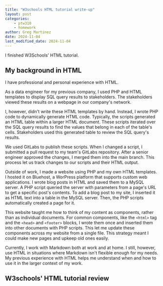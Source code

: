 ```yaml
---
title: "W3schools HTML tutorial write-up"
layout: post
categories:
    - ptw310
    - homework
author: Greg Martinez
date: 2024-11-04
last_modified_date: 2024-11-04
---
```


I finished W3Schools' HTML tutorial.

## My background in HTML

I have professional and personal experience with HTML.

As a data engineer for my previous company, I used PHP and HTML templates to display SQL query results to stakeholders. The stakeholders viewed these results on a webpage in our company's network.

I, however, didn't write these HTML templates by hand. Instead, I wrote PHP code to dynamically generate HTML code. Typically, the scripts generated an HTML table within a larger HTML document. These scripts iterated over the SQL query results to find the values that belong in each of the table's cells. Stakeholders used this generated table to review the SQL query's results.

We used GitLabs to publish these scripts. When I changed a script, I submitted a pull request to my team's GitLabs repository. After a senior engineer approved the changes, I merged them into the main branch. This process let us track changes to our scripts and their HTML output.

Outside of work, I made a website using PHP and my own HTML templates. I hosted it on Bluehost, a WorPress platform that supports custom web applications. I wrote blog posts in HTML and saved them to a MySQL server. A PHP script queried the server with parameters from a page's URL to get a specific post's contents. To add a blog post to my site, I inserted it as HTML text into a table in the MySQL server. Then, the PHP scripts automatically created a page for it.

This website taught me how to think of my content as components, rather than as individual documents. For common components, like the `<html>` tag and the `<head>` and `<footer>` blocks, I wrote them once and inserted them into other documents with PHP scripts. This let me update these components across my website from a single file. This strategy meant I could make new pages and upkeep old ones easily.

Currently, I work with Markdown both at work and at home. I still, however, use HTML in situations where Markdown isn't flexible enough for my needs. My previous experience with HTML helps me understand when and how to use it in the larger context of my work.

## W3schools' HTML tutorial review
